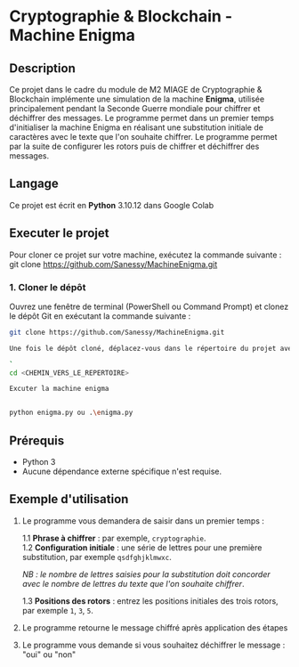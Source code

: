 # Cryptographie & Blockchain - Machine Enigma

## Description

Ce projet dans le cadre du module de M2 MIAGE de Cryptographie & Blockchain implémente une simulation de la machine **Enigma**, utilisée principalement pendant la Seconde Guerre mondiale pour chiffrer et déchiffrer des messages. Le programme permet dans un premier temps d'initialiser la machine Enigma en réalisant une substitution initiale de caractères avec le texte que l'on souhaite chiffrer. Le programme permet par la suite de configurer les rotors puis de chiffrer et déchiffrer des messages.

## Langage

Ce projet est écrit en **Python** 3.10.12 dans Google Colab

## Executer le projet

Pour cloner ce projet sur votre machine, exécutez la commande suivante : git clone https://github.com/Sanessy/MachineEnigma.git

### 1. Cloner le dépôt

Ouvrez une fenêtre de terminal (PowerShell ou Command Prompt) et clonez le dépôt Git en exécutant la commande suivante :

```bash
git clone https://github.com/Sanessy/MachineEnigma.git

Une fois le dépôt cloné, déplacez-vous dans le répertoire du projet avec la commande suivante :

`
cd <CHEMIN_VERS_LE_REPERTOIRE>

Excuter la machine enigma


python enigma.py ou .\enigma.py

```
## Prérequis

- Python 3
- Aucune dépendance externe spécifique n'est requise.
  
## Exemple d'utilisation

1. Le programme vous demandera de saisir dans un premier temps :

    1.1 **Phrase à chiffrer** : par exemple, `cryptographie`.  
    1.2 **Configuration initiale** : une série de lettres pour une première substitution, par exemple `qsdfghjklmwxc`.  
    
    _NB : le nombre de lettres saisies pour la substitution doit concorder avec le nombre de lettres du texte que l'on souhaite chiffrer_.
    
    1.3 **Positions des rotors** : entrez les positions initiales des trois rotors, par exemple `1`, `3`, `5`.

2. Le programme retourne le message chiffré après application des étapes
3. Le programme vous demande si vous souhaitez déchiffrer le message : "oui" ou "non"


